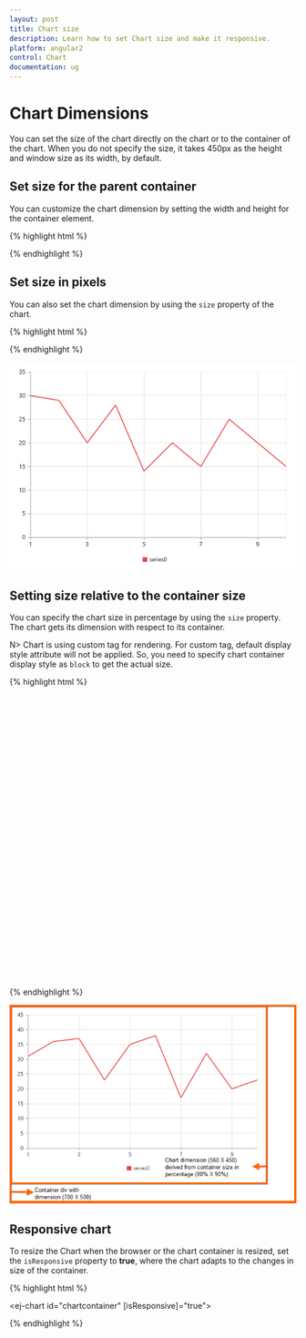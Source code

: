 ```yaml
---
layout: post
title: Chart size
description: Learn how to set Chart size and make it responsive. 
platform: angular2
control: Chart
documentation: ug
---
```


# Chart Dimensions

You can set the size of the chart directly on the chart or to the container of the chart. When you do not specify the size, it takes 450px as the height and window size as its width, by default. 

## Set size for the parent container

You can customize the chart dimension by setting the width and height for the container element. 

{% highlight html %}

<body>
        <ej-chart id="chartcontainer" style="width:620px; height:300px;">
        </ej-chart>
</body>

{% endhighlight %}


## Set size in pixels

You can also set the chart dimension by using the `size` property of the chart. 

{% highlight html %}

<ej-chart id="chartcontainer" size.width="600" size.height="450">
</ej-chart>

{% endhighlight %}

![](Chart-Dimensions_images/Chart-Dimensions_img1.png)


## Setting size relative to the container size

You can specify the chart size in percentage by using the `size` property. The chart gets its dimension with respect to its container.

N> Chart is using custom tag for rendering. For custom tag, default display style attribute will not be applied. So, you need to specify chart container display style as `block` to get the actual size.

{% highlight html %}

<ej-chart id="chartcontainer" style="display:block; width:700px; height:500px" size.width="80%" size.height="90%">
</ej-chart>


{% endhighlight %}

![](Chart-Dimensions_images/Chart-Dimensions_img2.png)


## Responsive chart

To resize the Chart when the browser or the chart container is resized, set the `isResponsive` property to **true**, where the chart adapts to the changes in size of the container.

{% highlight html %}

<ej-chart id="chartcontainer" [isResponsive]="true">
</ej-chart>

{% endhighlight %} 
